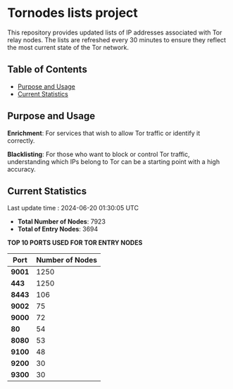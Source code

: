 # Tornodes lists project

This repository provides updated lists of IP addresses associated with Tor relay nodes. The lists are refreshed every 30 minutes to ensure they reflect the most current state of the Tor network.

## Table of Contents

- [Purpose and Usage](#purpose-and-usage)
- [Current Statistics](#current-statistics)


## Purpose and Usage

**Enrichment**: For services that wish to allow Tor traffic or identify it correctly.

**Blacklisting**: For those who want to block or control Tor traffic, understanding which IPs belong to Tor can be a starting point with a high accuracy.

## Current Statistics

Last update time : 2024-06-20 01:30:05 UTC

- **Total Number of Nodes**: 7923
- **Total of Entry Nodes**: 3694

**TOP 10 PORTS USED FOR TOR ENTRY NODES**

| **Port** | **Number of Nodes** |
|------|-----------------|
| **9001**   | 1250  |
| **443**   | 1250  |
| **8443**   | 106  |
| **9002**   | 75  |
| **9000**   | 72  |
| **80**   | 54  |
| **8080**   | 53  |
| **9100**   | 48  |
| **9200**   | 30  |
| **9300**   | 30  |

